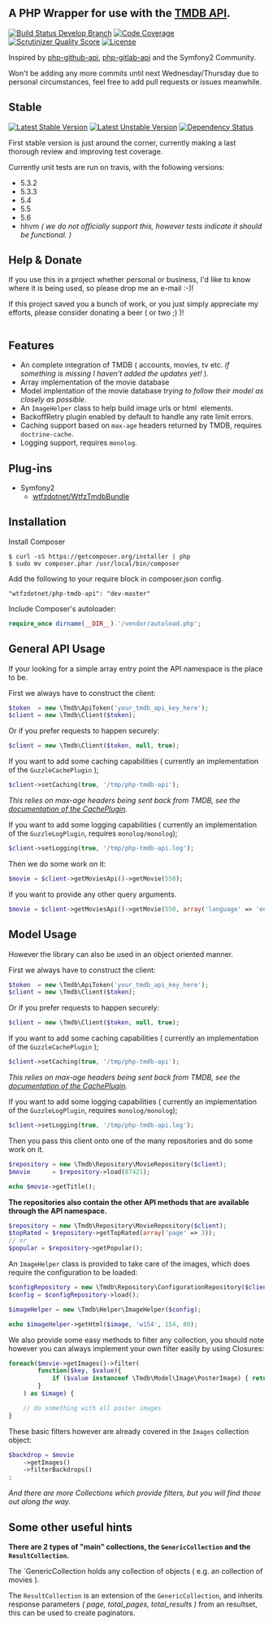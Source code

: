 A PHP Wrapper for use with the [TMDB API](http://http://docs.themoviedb.apiary.io/).
---------------
[![Build Status Develop Branch](https://travis-ci.org/wtfzdotnet/php-tmdb-api.png?branch=develop)](https://travis-ci.org/wtfzdotnet/php-tmdb-api)
[![Code Coverage](https://scrutinizer-ci.com/g/wtfzdotnet/php-tmdb-api/badges/coverage.png?s=d416e063debb3b400e9b1bc9db019f54cc1dc40e)](https://scrutinizer-ci.com/g/wtfzdotnet/php-tmdb-api/)
[![Scrutinizer Quality Score](https://scrutinizer-ci.com/g/wtfzdotnet/php-tmdb-api/badges/quality-score.png?s=dad36710f36335bdeffeaf2ac256c222862832fa)](https://scrutinizer-ci.com/g/wtfzdotnet/php-tmdb-api/)
[![License](https://poser.pugx.org/wtfzdotnet/php-tmdb-api/license.png)](https://packagist.org/packages/wtfzdotnet/php-tmdb-api)

Inspired by [php-github-api](https://github.com/KnpLabs/php-github-api), [php-gitlab-api](https://github.com/m4tthumphrey/php-gitlab-api/) and the Symfony2 Community.

Won't be adding any more commits until next Wednesday/Thursday due to personal circumstances, feel free to add pull requests or issues meanwhile.

Stable
----------------

[![Latest Stable Version](https://poser.pugx.org/wtfzdotnet/php-tmdb-api/v/stable.png)](https://packagist.org/packages/wtfzdotnet/php-tmdb-api)
[![Latest Unstable Version](https://poser.pugx.org/wtfzdotnet/php-tmdb-api/v/unstable.png)](https://packagist.org/packages/wtfzdotnet/php-tmdb-api)
[![Dependency Status](https://www.versioneye.com/user/projects/530a7514ec137594df000010/badge.png)](https://www.versioneye.com/user/projects/530a7514ec137594df000010)

First stable version is just around the corner, currently making a last thorough review and improving test coverage.

Currently unit tests are run on travis, with the following versions:

- 5.3.2
- 5.3.3
- 5.4
- 5.5
- 5.6
- hhvm _( we do not officially support this, however tests indicate it should be functional. )_

Help & Donate
--------------

If you use this in a project whether personal or business, I'd like to know where it is being used, so please drop me an e-mail :-)!

If this project saved you a bunch of work, or you just simply appreciate my efforts, please consider donating a beer ( or two ;) )!

<a href="https://www.paypal.com/cgi-bin/webscr?cmd=_s-xclick&hosted_button_id=SMLZ362KQ8K8W"><img alt="" border="0" src="https://www.paypalobjects.com/en_US/i/btn/btn_donateCC_LG.gif"></a>

Features
--------

- An complete integration of TMDB ( accounts, movies, tv etc. _if something is missing I haven't added the updates yet!_ ).
- Array implementation of the movie database
- Model implentation of the movie database _trying to follow their model as closely as possible_.
- An `ImageHelper` class to help build image urls or html <img> elements.
- BackoffRetry plugin enabled by default to handle any rate limit errors.
- Caching support based on `max-age` headers returned by TMDB, requires `doctrine-cache`.
- Logging support, requires `monolog`.

Plug-ins
--------

- Symfony2
  - [wtfzdotnet/WtfzTmdbBundle](https://github.com/wtfzdotnet/WtfzTmdbBundle)

Installation
------------
Install Composer

```
$ curl -sS https://getcomposer.org/installer | php
$ sudo mv composer.phar /usr/local/bin/composer
```

Add the following to your require block in composer.json config.

```
"wtfzdotnet/php-tmdb-api": "dev-master"
```

Include Composer's autoloader:


```php
require_once dirname(__DIR__).'/vendor/autoload.php';
```


General API Usage
-----------------

If your looking for a simple array entry point the API namespace is the place to be.

First we always have to construct the client:

```php
$token  = new \Tmdb\ApiToken('your_tmdb_api_key_here');
$client = new \Tmdb\Client($token);
```

Or if you prefer requests to happen securely:

```php
$client = new \Tmdb\Client($token, null, true);
```

If you want to add some caching capabilities ( currently an implementation of the `GuzzleCachePlugin` );

```php
$client->setCaching(true, '/tmp/php-tmdb-api');
```

_This relies on max-age headers being sent back from TMDB, see the [documentation of the CachePlugin](http://guzzle.readthedocs.org/en/latest/plugins/cache-plugin.html)._

If you want to add some logging capabilities ( currently an implementation of the `GuzzleLogPlugin`, requires `monolog/monolog`);

```php
$client->setLogging(true, '/tmp/php-tmdb-api.log');
```

Then we do some work on it:

```php
$movie = $client->getMoviesApi()->getMovie(550);
```

If you want to provide any other query arguments.

```php
$movie = $client->getMoviesApi()->getMovie(550, array('language' => 'en'));
```

Model Usage
-----------

However the library can also be used in an object oriented manner.

First we always have to construct the client:

```php
$token  = new \Tmdb\ApiToken('your_tmdb_api_key_here');
$client = new \Tmdb\Client($token);
```

Or if you prefer requests to happen securely:

```php
$client = new \Tmdb\Client($token, null, true);
```

If you want to add some caching capabilities ( currently an implementation of the `GuzzleCachePlugin` );

```php
$client->setCaching(true, '/tmp/php-tmdb-api');
```

_This relies on max-age headers being sent back from TMDB, see the [documentation of the CachePlugin](http://guzzle.readthedocs.org/en/latest/plugins/cache-plugin.html)._

If you want to add some logging capabilities ( currently an implementation of the `GuzzleLogPlugin`, requires `monolog/monolog`);

```php
$client->setLogging(true, '/tmp/php-tmdb-api.log');
```

Then you pass this client onto one of the many repositories and do some work on it.

```php
$repository = new \Tmdb\Repository\MovieRepository($client);
$movie      = $repository->load(87421);

echo $movie->getTitle();
```

__The repositories also contain the other API methods that are available through the API namespace.__

```php
$repository = new \Tmdb\Repository\MovieRepository($client);
$topRated = $repository->getTopRated(array('page' => 3));
// or
$popular = $repository->getPopular();
```

An `ImageHelper` class is provided to take care of the images, which does require the configuration to be loaded:

```php
$configRepository = new \Tmdb\Repository\ConfigurationRepository($client);
$config = $configRepository->load();

$imageHelper = new \Tmdb\Helper\ImageHelper($config);

echo $imageHelper->getHtml($image, 'w154', 154, 80);
```

We also provide some easy methods to filter any collection, you should note however you can always implement your own filter easily by using Closures:

```php
foreach($movie->getImages()->filter(
        function($key, $value){
            if ($value instanceof \Tmdb\Model\Image\PosterImage) { return true; }
        }
    ) as $image) {

    // do something with all poster images
}
```

These basic filters however are already covered in the `Images` collection object:

```php
$backdrop = $movie
    ->getImages()
    ->filterBackdrops()
;
```
_And there are more Collections which provide filters, but you will find those out along the way._

Some other useful hints
-----------------------

__There are 2 types of "main" collections, the `GenericCollection` and the `ResultCollection`.__

The `GenericCollection holds any collection of objects ( e.g. an collection of movies ).

The `ResultCollection` is an extension of the `GenericCollection`, and inherits response parameters _( page, total_pages, total_results )_ from an resultset,
this can be used to create paginators.